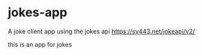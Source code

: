 # jokes-app
A joke client app using the jokes api https://sv443.net/jokeapi/v2/

this is an app for jokes
